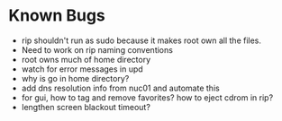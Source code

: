 # Known Bugs
* rip shouldn't run as sudo because it makes root own all the files.
* Need to work on rip naming conventions
* root owns much of home directory
* watch for error messages in upd
* why is go in home directory?
* add dns resolution info from nuc01 and automate this
* for gui, how to tag and remove favorites? how to eject cdrom in rip?
* lengthen screen blackout timeout?
